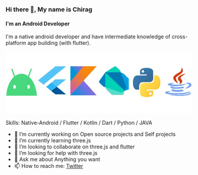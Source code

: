 ### Hi there 👋, My name is Chirag
#### I'm an Android Developer
I'm a native android developer and have intermediate knowledge of cross-platform app building (with flutter).

![](https://raw.githubusercontent.com/ChiragKr04/ChiragKr04/main/Web_Photo_Editor.jpg)

Skills: Native-Android / Flutter / Kotlin / Dart / Python / JAVA 

- 🔭 I’m currently working on Open source projects and Self projects 
- 🌱 I’m currently learning three.js  
- 👯 I’m looking to collaborate on three.js and flutter 
- 🤔 I’m looking for help with three.js 
- 💬 Ask me about Anything you want 
- 📫 How to reach me: [Twitter](https://twitter.com/ChiragKr04) 
